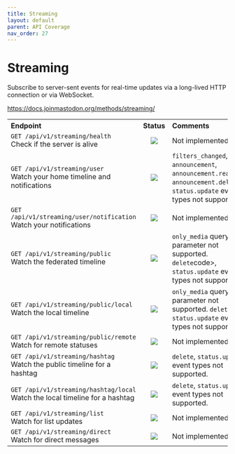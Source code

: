 ```yaml
---
title: Streaming
layout: default
parent: API Coverage
nav_order: 27
---
```


# Streaming

Subscribe to server-sent events for real-time updates via a long-lived HTTP connection or via WebSocket.

<a href="https://docs.joinmastodon.org/methods/streaming/" target="_blank">https://docs.joinmastodon.org/methods/streaming/</a>

<table style="width:100%;table-layout:fixed;">
  <tr>
    <th style="width:45%;text-align:left;">Endpoint</th>
    <th style="width:10%;text-align:center;">Status</th>
    <th style="width:45%;text-align:left;">Comments</th>
  </tr>
  <tr>
    <td style="width:45%;text-align:left;"><code>GET /api/v1/streaming/health</code><br>Check if the server is alive</td>
    <td style="width:10%;text-align:center;"><img src="/assets/red16.png"></td>
    <td style="width:45%;text-align:left;">Not implemented yet.</td>
  </tr>
  <tr>
    <td style="width:45%;text-align:left;"><code>GET /api/v1/streaming/user</code><br>Watch your home timeline and notifications</td>
    <td style="width:10%;text-align:center;"><img src="/assets/orange16.png"></td>
    <td style="width:45%;text-align:left;"><code>filters_changed</code>, <code>announcement</code>, <code>announcement.reaction</code>, <code>announcement.delete</code>, <code>status.update</code> event types not supported.</td>
  </tr>
  <tr>
    <td style="width:45%;text-align:left;"><code>GET /api/v1/streaming/user/notification</code><br>Watch your notifications</td>
    <td style="width:10%;text-align:center;"><img src="/assets/red16.png"></td>
    <td style="width:45%;text-align:left;">Not implemented yet.</td>
  </tr>
  <tr>
    <td style="width:45%;text-align:left;"><code>GET /api/v1/streaming/public</code><br>Watch the federated timeline</td>
    <td style="width:10%;text-align:center;"><img src="/assets/orange16.png"></td>
    <td style="width:45%;text-align:left;"><code>only_media</code> query parameter not supported. <code>delete</code>code>, <code>status.update</code> event types not supported.</td>
  </tr>
  <tr>
    <td style="width:45%;text-align:left;"><code>GET /api/v1/streaming/public/local</code><br>Watch the local timeline</td>
    <td style="width:10%;text-align:center;"><img src="/assets/orange16.png"></td>
    <td style="width:45%;text-align:left;"><code>only_media</code> query parameter not supported. <code>delete</code>, <code>status.update</code> event types not supported.</td>
  </tr>
  <tr>
    <td style="width:45%;text-align:left;"><code>GET /api/v1/streaming/public/remote</code><br>Watch for remote statuses</td>
    <td style="width:10%;text-align:center;"><img src="/assets/red16.png"></td>
    <td style="width:45%;text-align:left;">Not implemented yet.</td>
  </tr>
  <tr>
    <td style="width:45%;text-align:left;"><code>GET /api/v1/streaming/hashtag</code><br>Watch the public timeline for a hashtag</td>
    <td style="width:10%;text-align:center;"><img src="/assets/orange16.png"></td>
    <td style="width:45%;text-align:left;"><code>delete</code>, <code>status.update</code> event types not supported.</td>
  </tr>
  <tr>
    <td style="width:45%;text-align:left;"><code>GET /api/v1/streaming/hashtag/local</code><br>Watch the local timeline for a hashtag</td>
    <td style="width:10%;text-align:center;"><img src="/assets/orange16.png"></td>
    <td style="width:45%;text-align:left;"><code>delete</code>, <code>status.update</code> event types not supported.</td>
  </tr>
  <tr>
    <td style="width:45%;text-align:left;"><code>GET /api/v1/streaming/list</code><br>Watch for list updates</td>
    <td style="width:10%;text-align:center;"><img src="/assets/red16.png"></td>
    <td style="width:45%;text-align:left;">Not implemented yet.</td>
  </tr>
  <tr>
    <td style="width:45%;text-align:left;"><code>GET /api/v1/streaming/direct</code><br>Watch for direct messages</td>
    <td style="width:10%;text-align:center;"><img src="/assets/red16.png"></td>
    <td style="width:45%;text-align:left;">Not implemented yet.</td>
  </tr>
</table>
